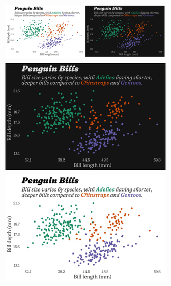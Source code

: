 
<div class="cell-output-display">

![](penguin_bills_both.jpg)

</div>

<div class="cell-output-display">

![](penguin_bills_dark.jpg)

</div>

<div class="cell-output-display">

![](penguin_bills_light.jpg)

</div>

